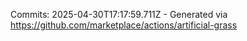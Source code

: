 Commits: 2025-04-30T17:17:59.711Z - Generated via https://github.com/marketplace/actions/artificial-grass
<br>
